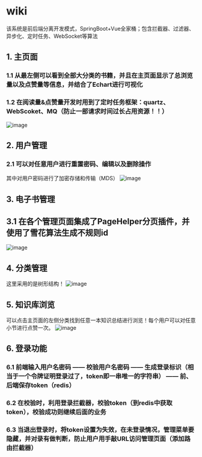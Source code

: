 # wiki
该系统是前后端分离开发模式，SpringBoot+Vue全家桶；包含拦截器、过滤器、异步化、定时任务、WebSocket等算法
## 1. 主页面
### 1.1 从最左侧可以看到全部大分类的书籍，并且在主页面显示了总浏览量以及点赞量等信息，并结合了Echart进行可视化
### 1.2 在阅读量&点赞量开发时用到了定时任务框架：quartz、WebScoket、MQ（防止一部请求时间过长占用资源！！）
![image](https://github.com/z-s920/wiki/assets/75167800/5621c588-1178-4cc5-a30c-82e09a21839e)
## 2. 用户管理
### 2.1 可以对任意用户进行重置密码、编辑以及删除操作 <br>
其中对用户密码进行了加密存储和传输（MDS）
![image](https://github.com/z-s920/wiki/assets/75167800/0068621c-dfe4-4544-ad34-e2f5d1755431)
## 3. 电子书管理
## 3.1 在各个管理页面集成了PageHelper分页插件，并使用了雪花算法生成不规则id
![image](https://github.com/z-s920/wiki/assets/75167800/8d9bd36f-d7fe-4ec0-b6dd-f87bf775edb2)

## 4. 分类管理
这里采用的是树形结构！
![image](https://github.com/z-s920/wiki/assets/75167800/efd0ebf1-05bf-48fb-b91c-1310a6d36be8)
## 5. 知识库浏览
可以点击主页面的左侧分类找到任意一本知识总结进行浏览！每个用户可以对任意小节进行点赞一次。
![image](https://github.com/z-s920/wiki/assets/75167800/79ed6814-2cb1-48c7-839c-ebf942688ea3)
## 6. 登录功能
### 6.1 前端输入用户名密码 —— 校验用户名密码 —— 生成登录标识（相当于一个令牌证明登录过了，token即一串唯一的字符串） —— 前、后端保存token（redis）
### 6.2 在校验时，利用登录拦截器，校验token（到redis中获取token），校验成功则继续后面的业务
### 6.3 当退出登录时，将token设置为失效，在未登录情况，管理菜单要隐藏，并对录有做判断，防止用户用手敲URL访问管理页面（添加路由拦截器）
